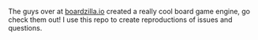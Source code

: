 The guys over at [boardzilla.io](https://boardzilla.io) created a really cool board game engine, go check them out! I use this repo to create reproductions of issues and questions.
